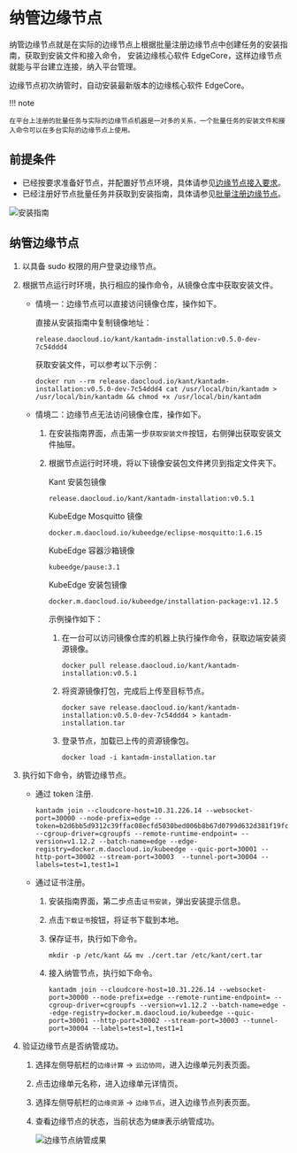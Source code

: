# 纳管边缘节点

纳管边缘节点就是在实际的边缘节点上根据批量注册边缘节点中创建任务的安装指南，获取到安装文件和接入命令，
安装边缘核心软件 EdgeCore，这样边缘节点就能与平台建立连接，纳入平台管理。

边缘节点初次纳管时，自动安装最新版本的边缘核心软件 EdgeCore。

!!! note

    在平台上注册的批量任务与实际的边缘节点机器是一对多的关系，一个批量任务的安装文件和接入命令可以在多台实际的边缘节点上使用。

## 前提条件

- 已经按要求准备好节点，并配置好节点环境，具体请参见[边缘节点接入要求](./join-rqmt.md)。
- 已经注册好节点批量任务并获取到安装指南，具体请参见[批量注册边缘节点](./batch-registration.md)。

![安装指南](https://docs.daocloud.io/daocloud-docs-images/docs/zh/docs/kant/images/node-managed-01.png)

## 纳管边缘节点

1. 以具备 sudo 权限的用户登录边缘节点。

1. 根据节点运行时环境，执行相应的操作命令，从镜像仓库中获取安装文件。

    - 情境一：边缘节点可以直接访问镜像仓库，操作如下。

        直接从安装指南中复制镜像地址：

        ```shell
        release.daocloud.io/kant/kantadm-installation:v0.5.0-dev-7c54ddd4
        ```

        获取安装文件，可以参考以下示例：

        ```shell
        docker run --rm release.daocloud.io/kant/kantadm-installation:v0.5.0-dev-7c54ddd4 cat /usr/local/bin/kantadm > /usr/local/bin/kantadm && chmod +x /usr/local/bin/kantadm
        ```

    - 情境二：边缘节点无法访问镜像仓库，操作如下。

        1. 在安装指南界面，点击第一步`获取安装文件`按钮，右侧弹出获取安装文件抽屉。

        1. 根据节点运行时环境，将以下镜像安装包文件拷贝到指定文件夹下。
            
            Kant 安装包镜像
            
            ```
            release.daocloud.io/kant/kantadm-installation:v0.5.1
            ```
            KubeEdge Mosquitto 镜像 
              
            ```
            docker.m.daocloud.io/kubeedge/eclipse-mosquitto:1.6.15
            ```
            KubeEdge 容器沙箱镜像 
            
            ```
            kubeedge/pause:3.1
            ```
            KubeEdge 安装包镜像 
            
            ```
            docker.m.daocloud.io/kubeedge/installation-package:v1.12.5
            ```

            示例操作如下：

            1. 在一台可以访问镜像仓库的机器上执行操作命令，获取边端安装资源镜像。

                ```shell
                docker pull release.daocloud.io/kant/kantadm-installation:v0.5.1
                ```

            1. 将资源镜像打包，完成后上传至目标节点。

                ```shell
                docker save release.daocloud.io/kant/kantadm-installation:v0.5.0-dev-7c54ddd4 > kantadm-installation.tar
                ```

            1. 登录节点，加载已上传的资源镜像包。

                ```shell
                docker load -i kantadm-installation.tar
                ```

1. 执行如下命令，纳管边缘节点。

    - 通过 token 注册.

        ```shell
        kantadm join --cloudcore-host=10.31.226.14 --websocket-port=30000 --node-prefix=edge --token=b2d6bb5d9312c39ffac08ecfd5030bed006b8b67d0799d632d381f19fca9e765.eyJhbGciOiJIUzI1NiIsInR5cCI6IkpXVCJ9.eyJleHAiOjE2OTQ2NTk3NDV9.0sdaWbYSTURmAYmQwDn_zF7P9TwcRTSMhwPw6l87U7E --cgroup-driver=cgroupfs --remote-runtime-endpoint= --version=v1.12.2 --batch-name=edge --edge-registry=docker.m.daocloud.io/kubeedge --quic-port=30001 --http-port=30002 --stream-port=30003  --tunnel-port=30004 --labels=test=1,test1=1
        ```

    - 通过证书注册。

        1. 安装指南界面，第二步点击`证书安装`，弹出安装提示信息。

        1. 点击`下载证书`按钮，将证书下载到本地。

        1. 保存证书，执行如下命令。

            ```shell
            mkdir -p /etc/kant && mv ./cert.tar /etc/kant/cert.tar
            ```

        1. 接入纳管节点，执行如下命令。

            ```shell
            kantadm join --cloudcore-host=10.31.226.14 --websocket-port=30000 --node-prefix=edge --remote-runtime-endpoint= --cgroup-driver=cgroupfs --version=v1.12.2 --batch-name=edge --edge-registry=docker.m.daocloud.io/kubeedge --quic-port=30001 --http-port=30002 --stream-port=30003 --tunnel-port=30004 --labels=test=1,test1=1
            ```

1. 验证边缘节点是否纳管成功。

    1. 选择左侧导航栏的`边缘计算` -> `云边协同`，进入边缘单元列表页面。

    1. 点击边缘单元名称，进入边缘单元详情页。

    1. 选择左侧导航栏的`边缘资源` -> `边缘节点`，进入边缘节点列表页面。

    1. 查看边缘节点的状态，当前状态为`健康`表示纳管成功。

        ![边缘节点纳管成果](https://docs.daocloud.io/daocloud-docs-images/docs/zh/docs/kant/images/node-managed-02.png)
